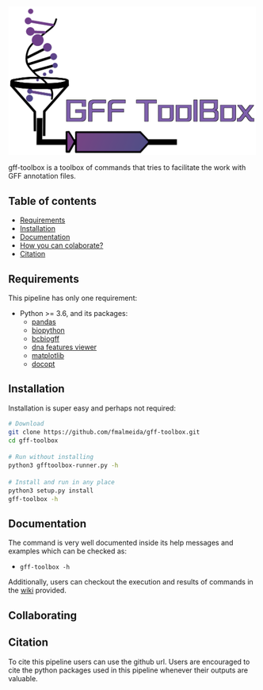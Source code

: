 <p align="left">
<img src="https://github.com/fmalmeida/gff-toolbox/raw/master/images/GFF_ToolBox.png" alt="logo" width="500px"/>
</p>

gff-toolbox is a toolbox of commands that tries to facilitate the work with GFF annotation files.

## Table of contents

* [Requirements](https://github.com/fmalmeida/gff-toolbox#requirements)
* [Installation](https://github.com/fmalmeida/gff-toolbox#installation)
* [Documentation](https://github.com/fmalmeida/gff-toolbox#documentation)
* [How you can colaborate?](https://github.com/fmalmeida/gff-toolbox#collaborating)
* [Citation](https://github.com/fmalmeida/gff-toolbox#citation)

## Requirements

This pipeline has only one requirement:

* Python >= 3.6, and its packages:
    * [pandas](https://pandas.pydata.org/)
    * [biopython](https://biopython.org/)
    * [bcbiogff](https://github.com/chapmanb/bcbb/tree/master/gff)
    * [dna features viewer](https://github.com/Edinburgh-Genome-Foundry/DnaFeaturesViewer)
    * [matplotlib](https://matplotlib.org/)
    * [docopt](http://docopt.org/)

## Installation

Installation is super easy and perhaps not required:

```bash
# Download
git clone https://github.com/fmalmeida/gff-toolbox.git
cd gff-toolbox

# Run without installing
python3 gfftoolbox-runner.py -h

# Install and run in any place
python3 setup.py install
gff-toolbox -h
```

## Documentation

The command is very well documented inside its help messages and examples which can be checked as:

* `gff-toolbox -h`

Additionally, users can checkout the execution and results of commands in the [wiki](https://github.com/fmalmeida/gff-toolbox/wiki) provided.

## Collaborating

## Citation

To cite this pipeline users can use the github url. Users are encouraged to cite the python packages used in this pipeline whenever their outputs are valuable.
